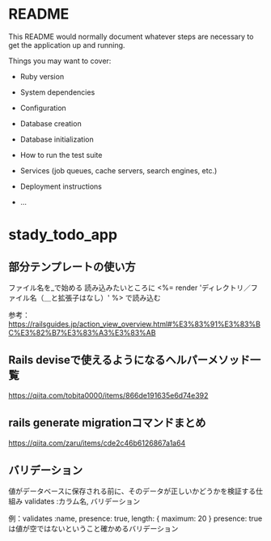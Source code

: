 # README

This README would normally document whatever steps are necessary to get the
application up and running.

Things you may want to cover:

* Ruby version

* System dependencies

* Configuration

* Database creation

* Database initialization

* How to run the test suite

* Services (job queues, cache servers, search engines, etc.)

* Deployment instructions

* ...
# stady_todo_app

## 部分テンプレートの使い方

ファイル名を_で始める
読み込みたいところに
<%= render 'ディレクトリ／ファイル名（＿と拡張子はなし）' %>
で読み込む

参考：https://railsguides.jp/action_view_overview.html#%E3%83%91%E3%83%BC%E3%82%B7%E3%83%A3%E3%83%AB


 ## Rails deviseで使えるようになるヘルパーメソッド一覧
 https://qiita.com/tobita0000/items/866de191635e6d74e392

 ## rails generate migrationコマンドまとめ
 https://qiita.com/zaru/items/cde2c46b6126867a1a64

 ## バリデーション
 値がデータベースに保存される前に、そのデータが正しいかどうかを検証する仕組み
  validates :カラム名, バリデーション

  例：validates :name, presence: true, length: { maximum: 20 }
  presence: trueは値が空ではないということ確かめるバリデーション